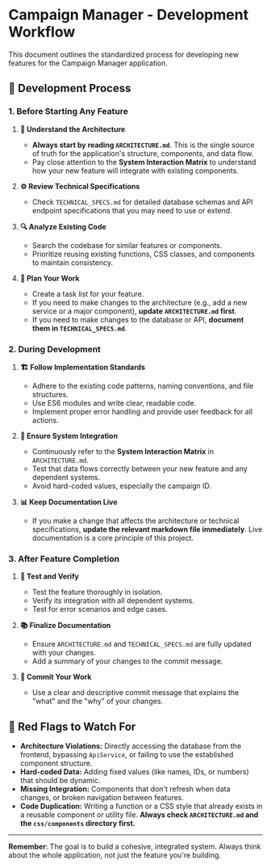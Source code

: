 # Campaign Manager - Development Workflow

This document outlines the standardized process for developing new features for the Campaign Manager application.

## 🔄 **Development Process**

### **1. Before Starting Any Feature**

1.  **📖 Understand the Architecture**
    -   **Always start by reading `ARCHITECTURE.md`**. This is the single source of truth for the application's structure, components, and data flow.
    -   Pay close attention to the **System Interaction Matrix** to understand how your new feature will integrate with existing components.

2.  **⚙️ Review Technical Specifications**
    -   Check `TECHNICAL_SPECS.md` for detailed database schemas and API endpoint specifications that you may need to use or extend.

3.  **🔍 Analyze Existing Code**
    -   Search the codebase for similar features or components.
    -   Prioritize reusing existing functions, CSS classes, and components to maintain consistency.

4.  **📝 Plan Your Work**
    -   Create a task list for your feature.
    -   If you need to make changes to the architecture (e.g., add a new service or a major component), **update `ARCHITECTURE.md` first**.
    -   If you need to make changes to the database or API, **document them in `TECHNICAL_SPECS.md`**.

### **2. During Development**

1.  **🏗️ Follow Implementation Standards**
    -   Adhere to the existing code patterns, naming conventions, and file structures.
    -   Use ES6 modules and write clear, readable code.
    -   Implement proper error handling and provide user feedback for all actions.

2.  **🔗 Ensure System Integration**
    -   Continuously refer to the **System Interaction Matrix** in `ARCHITECTURE.md`.
    -   Test that data flows correctly between your new feature and any dependent systems.
    -   Avoid hard-coded values, especially the campaign ID.

3.  **📊 Keep Documentation Live**
    -   If you make a change that affects the architecture or technical specifications, **update the relevant markdown file immediately**. Live documentation is a core principle of this project.

### **3. After Feature Completion**

1.  **🧪 Test and Verify**
    -   Test the feature thoroughly in isolation.
    -   Verify its integration with all dependent systems.
    -   Test for error scenarios and edge cases.

2.  **📚 Finalize Documentation**
    -   Ensure `ARCHITECTURE.md` and `TECHNICAL_SPECS.md` are fully updated with your changes.
    -   Add a summary of your changes to the commit message.

3.  **💾 Commit Your Work**
    -   Use a clear and descriptive commit message that explains the "what" and the "why" of your changes.

## 🚨 **Red Flags to Watch For**

-   **Architecture Violations:** Directly accessing the database from the frontend, bypassing `ApiService`, or failing to use the established component structure.
-   **Hard-coded Data:** Adding fixed values (like names, IDs, or numbers) that should be dynamic.
-   **Missing Integration:** Components that don't refresh when data changes, or broken navigation between features.
-   **Code Duplication:** Writing a function or a CSS style that already exists in a reusable component or utility file. **Always check `ARCHITECTURE.md` and the `css/components` directory first.**

---

**Remember**: The goal is to build a cohesive, integrated system. Always think about the whole application, not just the feature you're building.
